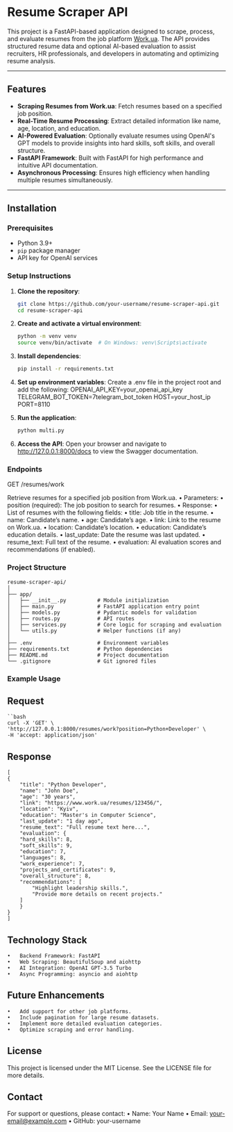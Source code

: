 # Resume Scraper API

This project is a FastAPI-based application designed to scrape, process, and evaluate resumes from the job platform [Work.ua](https://www.work.ua). The API provides structured resume data and optional AI-based evaluation to assist recruiters, HR professionals, and developers in automating and optimizing resume analysis.

---

## Features

- **Scraping Resumes from Work.ua**: Fetch resumes based on a specified job position.
- **Real-Time Resume Processing**: Extract detailed information like name, age, location, and education.
- **AI-Powered Evaluation**: Optionally evaluate resumes using OpenAI's GPT models to provide insights into hard skills, soft skills, and overall structure.
- **FastAPI Framework**: Built with FastAPI for high performance and intuitive API documentation.
- **Asynchronous Processing**: Ensures high efficiency when handling multiple resumes simultaneously.

---

## Installation

### Prerequisites

- Python 3.9+
- `pip` package manager
- API key for OpenAI services

### Setup Instructions

1.  **Clone the repository**:
    ```bash
    git clone https://github.com/your-username/resume-scraper-api.git
    cd resume-scraper-api
    ```

2.  **Create and activate a virtual environment**:
    ```bash
    python -m venv venv
    source venv/bin/activate  # On Windows: venv\Scripts\activate
    ```

3. **Install dependencies**:
    ```bash
    pip install -r requirements.txt
    ```

4.	**Set up environment variables**:
    Create a .env file in the project root and add the following:
    OPENAI_API_KEY=your_openai_api_key
    TELEGRAM_BOT_TOKEN=7telegram_bot_token
    HOST=your_host_ip
    PORT=8110

5.	**Run the application**:
    ```bash
    python multi.py
    ```


6.	**Access the API**:
Open your browser and navigate to http://127.0.0.1:8000/docs to view the Swagger documentation.

### Endpoints

GET /resumes/work

Retrieve resumes for a specified job position from Work.ua.
	•	Parameters:
	•	position (required): The job position to search for resumes.
	•	Response:
	•	List of resumes with the following fields:
	•	title: Job title in the resume.
	•	name: Candidate’s name.
	•	age: Candidate’s age.
	•	link: Link to the resume on Work.ua.
	•	location: Candidate’s location.
	•	education: Candidate’s education details.
	•	last_update: Date the resume was last updated.
	•	resume_text: Full text of the resume.
	•	evaluation: AI evaluation scores and recommendations (if enabled).

### Project Structure

    resume-scraper-api/
    │
    ├── app/
    │   ├── __init__.py          # Module initialization
    │   ├── main.py              # FastAPI application entry point
    │   ├── models.py            # Pydantic models for validation
    │   ├── routes.py            # API routes
    │   ├── services.py          # Core logic for scraping and evaluation
    │   └── utils.py             # Helper functions (if any)
    │
    ├── .env                     # Environment variables
    ├── requirements.txt         # Python dependencies
    ├── README.md                # Project documentation
    └── .gitignore               # Git ignored files

### Example Usage

## Request
    ``bash 
    curl -X 'GET' \
    'http://127.0.0.1:8000/resumes/work?position=Python+Developer' \
    -H 'accept: application/json'
## Response
    [
    {
        "title": "Python Developer",
        "name": "John Doe",
        "age": "30 years",
        "link": "https://www.work.ua/resumes/123456/",
        "location": "Kyiv",
        "education": "Master's in Computer Science",
        "last_update": "1 day ago",
        "resume_text": "Full resume text here...",
        "evaluation": {
        "hard_skills": 8,
        "soft_skills": 9,
        "education": 7,
        "languages": 8,
        "work_experience": 7,
        "projects_and_certificates": 9,
        "overall_structure": 8,
        "recommendations": [
            "Highlight leadership skills.",
            "Provide more details on recent projects."
        ]
        }
    }
    ]

## Technology Stack
	•	Backend Framework: FastAPI
	•	Web Scraping: BeautifulSoup and aiohttp
	•	AI Integration: OpenAI GPT-3.5 Turbo
	•	Async Programming: asyncio and aiohttp


## Future Enhancements
	•	Add support for other job platforms.
	•	Include pagination for large resume datasets.
	•	Implement more detailed evaluation categories.
	•	Optimize scraping and error handling.

## License

This project is licensed under the MIT License. See the LICENSE file for more details.

## Contact

For support or questions, please contact:
	•	Name: Your Name
	•	Email: your-email@example.com
	•	GitHub: your-username